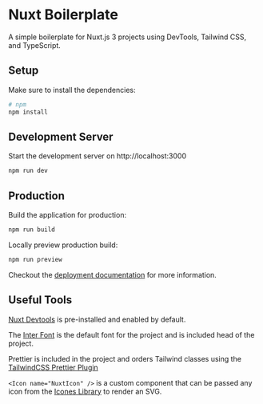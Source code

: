 # Nuxt Boilerplate

A simple boilerplate for Nuxt.js 3 projects using DevTools, Tailwind CSS, and TypeScript.

## Setup

Make sure to install the dependencies:

```bash
# npm
npm install

```

## Development Server

Start the development server on http://localhost:3000

```bash
npm run dev
```

## Production

Build the application for production:

```bash
npm run build
```

Locally preview production build:

```bash
npm run preview
```

Checkout the [deployment documentation](https://nuxt.com/docs/getting-started/deployment#presets) for more information.

## Useful Tools

[Nuxt Devtools](https://devtools.nuxt.com/) is pre-installed and enabled by default.

The [Inter Font](https://fonts.google.com/specimen/Inter) is the default font for the project and is included head of the project.

Prettier is included in the project and orders Tailwind classes using the [TailwindCSS Prettier Plugin](https://github.com/tailwindlabs/prettier-plugin-tailwindcss)

`<Icon name="NuxtIcon" />` is a custom component that can be passed any icon from the [Icones Library](https://icones.js.org/) to render an SVG.
